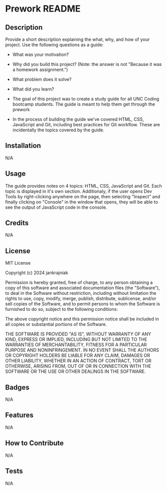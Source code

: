 # Prework README

## Description

Provide a short description explaining the what, why, and how of your project. Use the following questions as a guide:

- What was your motivation?
- Why did you build this project? (Note: the answer is not "Because it was a homework assignment.")
- What problem does it solve?
- What did you learn?

- The goal of this project was to create a study guide for all UNC Coding bootcamp students. The guide is meant to help them get through the prework
- In the process of building the guide we've covered HTML, CSS, JavaScript and Git, including best practices for Git workflow. These are incidentally the topics covered by the guide.

## Installation

N/A

## Usage

The guide provides notes on 4 topics: HTML, CSS, JavaScript and Git. Each topic is displayed in it's own section. Additionaly, if the user opens Dev Tools by right-clicking anywhere on the page, then selecting "Inspect" and finally clicking on "Console" in the window that opens, they will be able to see the output of JavaScript code in the console. 

## Credits

N/A

## License

MIT License

Copyright (c) 2024 jankrajniak

Permission is hereby granted, free of charge, to any person obtaining a copy
of this software and associated documentation files (the "Software"), to deal
in the Software without restriction, including without limitation the rights
to use, copy, modify, merge, publish, distribute, sublicense, and/or sell
copies of the Software, and to permit persons to whom the Software is
furnished to do so, subject to the following conditions:

The above copyright notice and this permission notice shall be included in all
copies or substantial portions of the Software.

THE SOFTWARE IS PROVIDED "AS IS", WITHOUT WARRANTY OF ANY KIND, EXPRESS OR
IMPLIED, INCLUDING BUT NOT LIMITED TO THE WARRANTIES OF MERCHANTABILITY,
FITNESS FOR A PARTICULAR PURPOSE AND NONINFRINGEMENT. IN NO EVENT SHALL THE
AUTHORS OR COPYRIGHT HOLDERS BE LIABLE FOR ANY CLAIM, DAMAGES OR OTHER
LIABILITY, WHETHER IN AN ACTION OF CONTRACT, TORT OR OTHERWISE, ARISING FROM,
OUT OF OR IN CONNECTION WITH THE SOFTWARE OR THE USE OR OTHER DEALINGS IN THE
SOFTWARE.

## Badges

N/A

## Features

N/A

## How to Contribute

N/A

## Tests

N/A
